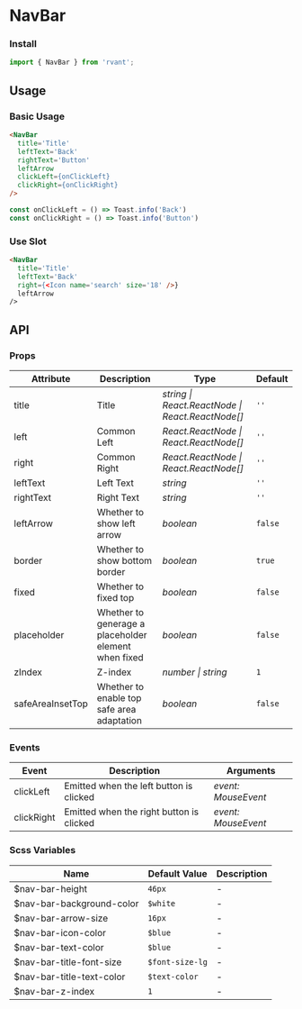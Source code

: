 # NavBar

### Install

```js
import { NavBar } from 'rvant';
```

## Usage

### Basic Usage

```html
<NavBar
  title='Title'
  leftText='Back'
  rightText='Button'
  leftArrow
  clickLeft={onClickLeft}
  clickRight={onClickRight}
/>
```

```js
const onClickLeft = () => Toast.info('Back')
const onClickRight = () => Toast.info('Button')
```

### Use Slot

```html
<NavBar
  title='Title'
  leftText='Back'
  right={<Icon name='search' size='18' />}
  leftArrow
/>
```

## API

### Props

| Attribute        | Description                                          | Type                                             | Default |
| ---------------- | ---------------------------------------------------- | ------------------------------------------------ | ------- |
| title            | Title                                                | _string \| React.ReactNode \| React.ReactNode[]_ | `''`    |
| left             | Common Left                                          | _React.ReactNode \| React.ReactNode[]_           | `''`    |
| right            | Common Right                                         | _React.ReactNode \| React.ReactNode[]_           | `''`    |
| leftText         | Left Text                                            | _string_                                         | `''`    |
| rightText        | Right Text                                           | _string_                                         | `''`    |
| leftArrow       | Whether to show left arrow                           | _boolean_                                        | `false` |
| border           | Whether to show bottom border                        | _boolean_                                        | `true`  |
| fixed            | Whether to fixed top                                 | _boolean_                                        | `false` |
| placeholder      | Whether to generage a placeholder element when fixed | _boolean_                                        | `false` |
| zIndex           | Z-index                                              | _number \| string_                               | `1`     |
| safeAreaInsetTop | Whether to enable top safe area adaptation           | _boolean_                                        | `false` |

### Events

| Event       | Description                              | Arguments           |
| ----------- | ---------------------------------------- | ------------------- |
| clickLeft  | Emitted when the left button is clicked  | _event: MouseEvent_ |
| clickRight | Emitted when the right button is clicked | _event: MouseEvent_ |

### Scss Variables

| Name                      | Default Value   | Description |
| ------------------------- | --------------- | ----------- |
| $nav-bar-height           | `46px`          | -           |
| $nav-bar-background-color | `$white`        | -           |
| $nav-bar-arrow-size       | `16px`          | -           |
| $nav-bar-icon-color       | `$blue`         | -           |
| $nav-bar-text-color       | `$blue`         | -           |
| $nav-bar-title-font-size  | `$font-size-lg` | -           |
| $nav-bar-title-text-color | `$text-color`   | -           |
| $nav-bar-z-index          | `1`             | -           |
